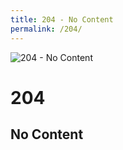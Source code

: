 ```yaml
---
title: 204 - No Content
permalink: /204/
---
```

![204 - No Content](http://i.imgur.com/pLQqGXd.jpg)  
# 204  
## No Content  
